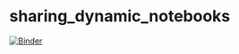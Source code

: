 # sharing_dynamic_notebooks
[![Binder](https://mybinder.org/badge_logo.svg)](https://mybinder.org/v2/gh/e-martuganova/sharing_dynamic_notebooks/HEAD?urlpath=https%3A%2F%2Fgithub.com%2Fe-martuganova%2Fsharing_dynamic_notebooks%2Fblob%2Fmain%2Fdarts.ipynb)

